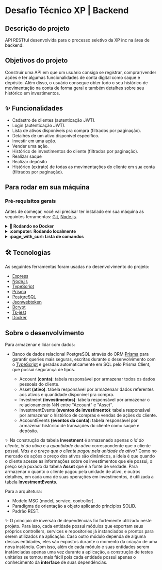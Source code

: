 # Desafio Técnico XP | Backend

## Descrição do projeto
API RESTful desenvolvida para o processo seletivo da XP inc na área de backend.

## Objetivos do projeto
Construir uma API em que um usuário consiga se registrar, comprar/vender ações e ter algumas funcionalidades de conta digital como saque e depósito.
Além disso, o usuário consegue obter todo o seu histórico de movimentação na conta de forma geral e também detalhes sobre seu histórico em investimentos.

## :sparkles: Funcionalidades

* Cadastro de clientes (autenticação JWT).
* Login (autenticação JWT).
* Lista de ativos disponíveis pra compra (filtrados por paginação).
* Detalhes de um ativo disponível específico.
* Investir em uma ação.
* Vender uma ação.
* Histórico de investimentos do cliente (filtrados por paginação).
* Realizar saque
* Realizar depósito
* Histórico (extrato) de todas as movimentações do cliente em sua conta (filtrados por paginação).

## Para rodar em sua máquina

### Pré-requisitos gerais

Antes de começar, você vai precisar ter instalado em sua máquina as seguintes ferramentas:
[Git](https://git-scm.com), [Node.js](https://nodejs.org/en/).

<details>
  <summary><strong> 🐳 Rodando no Docker </strong></summary><br/> 
   <h3>Pré-requisitos</h3>
   
   - Antes de clonar o repositório, você precisa ter o [Docker](https://www.docker.com/) instalado em sua máquina.  
  ---
  
  - Clone o repositório com `git clone git@github.com:moraeslua/xp_challenge.git`
  
  - Entre no diretório que acabou de ser criado `cd xp_challenge`
  
  - Rode o docker compose `docker-compose up -d`
  
  - Entre no container chamado **xp_challenge** `docker exec -it xp_challenge /bin/sh`
  
  - Rode o comando para executar as migrations e seeders do banco `npx prisma migrate dev`
  
  - Agora é só fazer as requisições com um API Client como [Insomnia](https://insomnia.rest/) ou [Postman](https://www.postman.com/), por exemplo.
  

</details>

<details>
  <summary><strong> :computer: Rodando localmente </strong></summary><br />    
   <h3>Pré-requisitos</h3>
   
   - Antes de clonar o repositório, você precisa ter o [PostgreSQL](https://www.postgresql.org/) instalado em sua máquina.  
  
  ---
   <h4> Configurando o PostgreSQL </h4>
   
   - Se conecte ao PostgreSQL pela linha de comando `sudo -i -u postgres`
   - Crie um novo banco `CREATE DATABASE xp_challenge_db;`
   - Crie um novo usuário `CREATE USER my_user WITH ENCRYPTED PASSWORD 'my_pass';`
   - Conceda privilégios desse novo usuário para se conectar a **xp_challenge_db** 
     `GRANT ALL PRIVILEGES ON DATABASE "xp_challenge_db" to my_user; `
   - Dê permissões para seu novo usuário poder criar banco de dados: `ALTER USER my_user CREATEDB;`
   
  ---
  
  - Clone o repositório com `git clone git@github.com:moraeslua/xp_challenge.git`
  
  - Entre no diretório que acabou de ser criado `cd xp_challenge`
  
  - Instale as dependências com `npm install`
  
  - Agora, você precisa configurar as variaveis de ambiente de acordo com o .env.example:
    - JWT_SECRET=seu segredo super secreto
    - DATABASE_URL=postgresql://my_user:my_pass@localhost:5432/xp_challenge_db?schema=public
    - PORT=3000
  
  - Rode o comando para executar as migrations e seeders do banco `npx prisma migrate dev`
  
  - Rode o comando para subir o servidor localmente na porta que você escolheu `npm start`
  
  - Agora é só fazer as requisições com um API Client como [Insomnia](https://insomnia.rest/) ou [Postman](https://www.postman.com/), por exemplo.
      
</details>

<details>
  <summary><strong> :page_with_curl: Lista de comandos </strong></summary><br />
  
  - Para rodar o servidor na porta determinada:
    `npm run dev`
  - Para executar migrations e seeders:
    `npx prisma migrate dev`
  - Para executar seeders:
    `npx prisma db seed`
  - Para restaurar banco de dados:
    `npm run restore`
  - Para limpar todas as informações de todas as tabelas do banco de dados:
    `npm run truncate`
  - Para executar os testes unitários:
    `npm run test`
  - Para executar a cobertura de testes:
    `npm run test:cov`

</details>

## 🛠 Tecnologias

As seguintes ferramentas foram usadas no desenvolvimento do projeto:

- [Express](https://expressjs.com/pt-br/)
- [Node.js](https://nodejs.org/en/)
- [TypeScript](https://www.typescriptlang.org/)
- [Prisma](https://www.prisma.io/)
- [PostgreSQL](https://www.postgresql.org/)
- [Jsonwebtoken](https://www.npmjs.com/package/jsonwebtoken)
- [Bcrypt](https://www.npmjs.com/package/bcrypt)
- [Ts-jest](https://kulshekhar.github.io/ts-jest/)
- [Docker](https://www.docker.com/)

## Sobre o desenvolvimento
  Para armazenar e lidar com dados:
  - Banco de dados relacional PostgreSQL através do ORM [Prisma](https://www.prisma.io/) para garantir queries mais seguras, 
  escritas durante o desenvolvimento com o [TypeScript](https://www.typescriptlang.org/) e geradas automaticamente em SQL pelo Prisma Client, que possui
  segurança de tipos.
  
    - Account <strong>(conta)</strong>: tabela responsável por armazenar todos os dados pessoais do cliente.
    - Asset <strong>(ativo)</strong>: tabela responsável por armazenaar dados referentes aos ativos e quantidade disponível pra compra.
    - Investment <strong>(investimentos)</strong>: tabela responsável por armazenar o relacionamento N:N entre "Account" e "Asset".
    - InvestmentEvents  <strong>(eventos de investimento)</strong>: tabela responsável por armazenar o histórico de compras e vendas de ações do cliente.
    - AccountEvents <strong>(eventos da conta)</strong>: tabela responsável por armazenar histórico de transações do cliente como saque e depósito.
    
  :sparkles: Na construção da tabela <strong>Investment</strong> é armazenado apenas o *id do cliente*, *id do ativo* e a *quantidade do ativo* correspondente
  que o cliente possui. *Mas e o preço que o cliente pagou pela unidade de ativo?* Como no mercado de ações o preço dos ativos são dinâmicos, a ideia é que
  quando o cliente acesse as informações sobre os investimentos que ele possui, o preço seja puxado da tabela **Asset** que é a fonte de verdade.
  Para armazenar o quanto o cliente pagou pela unidade de ativo, e outros detalhes, em cada uma de suas operações em investimentos, é utilizada a tabela **InvestmentEvents**.
  
  Para a arquitetura:
  - Modelo MSC (model, service, controller).
  - Paradigma de orientação a objeto aplicando princípios SOLID.
  - Padrão REST.
  
  :sparkles: O princípio de inversão de dependências foi fortemente utilizado neste projeto. Para isso, cada entidade possui módulos que exportam
  seus próprios controllers, services e repositories já instanciados e prontos para serem utilizados na aplicação. 
    Caso outro módulo dependa de alguma dessas entidades, eles são expostos durante o momento da criação de uma nova instância.
    Com isso, além de cada módulo e suas entidades serem instânciadas apenas uma vez durante a aplicação, a construção de testes unitários se tornou
    mais fácil pois cada entidade possui apenas o conhecimento da <strong>interface</strong> de suas dependências.
  
